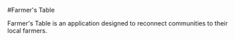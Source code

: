 #Farmer's Table

Farmer's Table is an application designed to reconnect communities to their local farmers.
